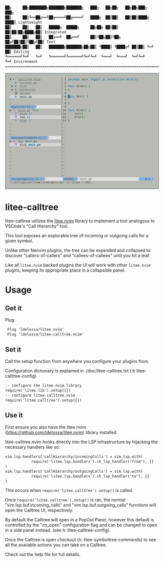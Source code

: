 ```
██╗     ██╗████████╗███████╗███████╗   ███╗   ██╗██╗   ██╗██╗███╗   ███╗
██║     ██║╚══██╔══╝██╔════╝██╔════╝   ████╗  ██║██║   ██║██║████╗ ████║ Lightweight
██║     ██║   ██║   █████╗  █████╗     ██╔██╗ ██║██║   ██║██║██╔████╔██║ Integrated
██║     ██║   ██║   ██╔══╝  ██╔══╝     ██║╚██╗██║╚██╗ ██╔╝██║██║╚██╔╝██║ Text
███████╗██║   ██║   ███████╗███████╗██╗██║ ╚████║ ╚████╔╝ ██║██║ ╚═╝ ██║ Editing
╚══════╝╚═╝   ╚═╝   ╚══════╝╚══════╝╚═╝╚═╝  ╚═══╝  ╚═══╝  ╚═╝╚═╝     ╚═╝ Environment
====================================================================================
```

![litee screenshot](./contrib/litee-screenshot.png)

# litee-calltree

litee-calltree utilizes the [litee.nvim](https://github.com/ldelossa/litee.nvim) library to implement a tool analogous to VSCode's
"Call Hierarchy" tool. 

This tool exposes an explorable tree of incoming or outgoing calls for a given symbol.

Unlike other Neovim plugins, the tree can be expanded and collapsed to discover "callers-of-callers" 
and "callees-of-callees" until you hit a leaf.

Like all `litee.nvim` backed plugins the UI will work with other `litee.nvim` plugins, 
keeping its appropriate place in a collapsible panel.

# Usage

## Get it

Plug:
```
 Plug 'ldelossa/litee.nvim'
 Plug 'ldelossa/litee-calltree.nvim'
```

## Set it

Call the setup function from anywhere you configure your plugins from.

Configuration dictionary is explained in ./doc/litee-calltree.txt (:h litee-calltree-config)

```
-- configure the litee.nvim library 
require('litee.lib').setup({})
-- configure litee-calltree.nvim
require('litee.calltree').setup({})
```

## Use it

First ensure you also have the litee.nvim (https://github.com/ldelossa/litee.nvim) 
library installed.

litee-calltree.nvim hooks directly into the LSP infrastructure by hijacking the necessary
handlers like so:

    vim.lsp.handlers['callHierarchy/incomingCalls'] = vim.lsp.with(
                require('litee.lsp.handlers').ch_lsp_handler("from"), {}
    )
    vim.lsp.handlers['callHierarchy/outgoingCalls'] = vim.lsp.with(
                require('litee.lsp.handlers').ch_lsp_handler("to"), {}
    )

This occurs when `require('litee.calltree').setup()` is called.

Once `require('litee.calltree').setup()` is ran, the normal "vim.lsp.buf.incoming_calls" 
and "vim.lsp.buf.outgoing_calls" functions will open the Calltree UI, respectively.

By default the Calltree will open in a PopOut Panel, however this default is controlled by the "on_open" configuration
flag and can be changed to open in a side panel instead. (see h: litee-calltree-config).

Once the Calltree is open checkout (h: litee-symboltree-commands) to see all the available actions you can take on a Calltree.

Check out the help file for full details.
